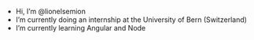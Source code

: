 - Hi, I’m @lionelsemion
- I’m currently doing an internship at the University of Bern (Switzerland)
- I’m currently learning Angular and Node
